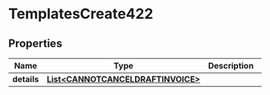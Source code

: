 

# TemplatesCreate422


## Properties

| Name | Type | Description | Notes |
|------------ | ------------- | ------------- | -------------|
|**details** | [**List&lt;CANNOTCANCELDRAFTINVOICE&gt;**](CANNOTCANCELDRAFTINVOICE.md) |  |  [optional] |



